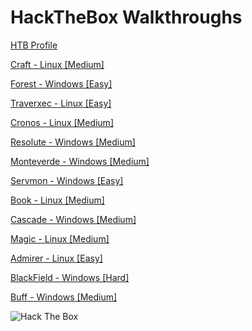 #  HackTheBox Walkthroughs

[HTB Profile](https://www.hackthebox.eu/home/users/profile/206328)

[Craft - Linux [Medium]](https://zomy22.github.io/hackthebox/craft)

[Forest - Windows [Easy] ](https://zomy22.github.io/hackthebox/forest)

[Traverxec - Linux [Easy] ](https://zomy22.github.io/hackthebox/traverxec)

[Cronos - Linux [Medium] ](https://zomy22.github.io/hackthebox/cronos)

[Resolute - Windows [Medium] ](https://zomy22.github.io/hackthebox/resolute)

[Monteverde - Windows [Medium] ](https://zomy22.github.io/hackthebox/monteverde)

[Servmon - Windows [Easy] ](https://zomy22.github.io/hackthebox/servmon)

[Book - Linux [Medium] ](https://zomy22.github.io/hackthebox/book)

[Cascade - Windows [Medium] ](https://zomy22.github.io/hackthebox/cascade)

[Magic - Linux [Medium] ](https://zomy22.github.io/hackthebox/magic)

[Admirer - Linux [Easy] ](https://zomy22.github.io/hackthebox/admirer)

[BlackField - Windows [Hard] ](https://zomy22.github.io/hackthebox/blackfield)

[Buff - Windows [Medium] ](https://zomy22.github.io/hackthebox/buff)

<img src="https://www.hackthebox.eu/badge/image/206328" alt="Hack The Box">
